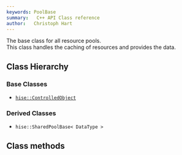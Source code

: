```yaml
---
keywords: PoolBase
summary:   C++ API Class reference
author:   Christoph Hart
---
```


The base class for all resource pools.  
This class handles the caching of resources and provides the data.   
## Class Hierarchy

### Base Classes

- [`hise::ControlledObject`](/cpp_api/hise/classhise_1_1_controlled_object)  

### Derived Classes

- `hise::SharedPoolBase< DataType >`  


## Class methods
